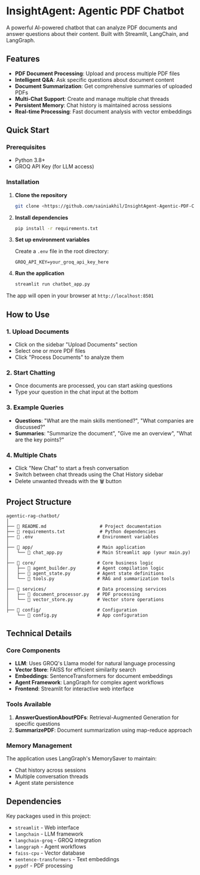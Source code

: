 # InsightAgent: Agentic PDF Chatbot

A powerful AI-powered chatbot that can analyze PDF documents and answer questions about their content. Built with Streamlit, LangChain, and LangGraph.

## Features

- **PDF Document Processing**: Upload and process multiple PDF files
- **Intelligent Q&A**: Ask specific questions about document content
- **Document Summarization**: Get comprehensive summaries of uploaded PDFs
- **Multi-Chat Support**: Create and manage multiple chat threads
- **Persistent Memory**: Chat history is maintained across sessions
- **Real-time Processing**: Fast document analysis with vector embeddings

## Quick Start

### Prerequisites

- Python 3.8+
- GROQ API Key (for LLM access)

### Installation

1. **Clone the repository**
   ```bash
   git clone <https://github.com/sainiakhil/InsightAgent-Agentic-PDF-Chatbot/tree/main>
   ```

2. **Install dependencies**
   ```bash
   pip install -r requirements.txt
   ```

3. **Set up environment variables**
   
   Create a `.env` file in the root directory:
   ```env
   GROQ_API_KEY=your_groq_api_key_here
   ```

4. **Run the application**
   ```bash
   streamlit run chatbot_app.py
   ```

The app will open in your browser at `http://localhost:8501`

## How to Use

### 1. Upload Documents
- Click on the sidebar "Upload Documents" section
- Select one or more PDF files
- Click "Process Documents" to analyze them

### 2. Start Chatting
- Once documents are processed, you can start asking questions
- Type your question in the chat input at the bottom

### 3. Example Queries
- **Questions**: "What are the main skills mentioned?", "What companies are discussed?"
- **Summaries**: "Summarize the document", "Give me an overview", "What are the key points?"

### 4. Multiple Chats
- Click "New Chat" to start a fresh conversation
- Switch between chat threads using the Chat History sidebar
- Delete unwanted threads with the 🗑️ button

## Project Structure

```
agentic-rag-chatbot/
│
├── 📄 README.md                    # Project documentation
├── 📄 requirements.txt             # Python dependencies
├── 📄 .env                        # Environment variables           
│
├── 📁 app/                        # Main application 
│   └── 📄 chat_app.py             # Main Streamlit app (your main.py)
│
├── 📁 core/                       # Core business logic
│   ├── 📄 agent_builder.py        # Agent compilation logic
│   ├── 📄 agent_state.py          # Agent state definitions
│   └── 📄 tools.py                # RAG and summarization tools
│
├── 📁 services/                   # Data processing services
│   ├── 📄 document_processor.py   # PDF processing
│   └── 📄 vector_store.py         # Vector store operations
│
├── 📁 config/                     # Configuration
    └── 📄 config.py               # App configuration

```

## Technical Details

### Core Components

- **LLM**: Uses GROQ's Llama model for natural language processing
- **Vector Store**: FAISS for efficient similarity search
- **Embeddings**: SentenceTransformers for document embeddings
- **Agent Framework**: LangGraph for complex agent workflows
- **Frontend**: Streamlit for interactive web interface

### Tools Available

1. **AnswerQuestionAboutPDFs**: Retrieval-Augmented Generation for specific questions
2. **SummarizePDF**: Document summarization using map-reduce approach

### Memory Management

The application uses LangGraph's MemorySaver to maintain:
- Chat history across sessions
- Multiple conversation threads
- Agent state persistence

## Dependencies

Key packages used in this project:

- `streamlit` - Web interface
- `langchain` - LLM framework
- `langchain-groq` - GROQ integration
- `langgraph` - Agent workflows
- `faiss-cpu` - Vector database
- `sentence-transformers` - Text embeddings
- `pypdf` - PDF processing


